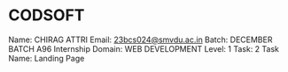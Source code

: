 # CODSOFT
Name: CHIRAG ATTRI
Email: 23bcs024@smvdu.ac.in
Batch: DECEMBER BATCH A96
Internship Domain: WEB DEVELOPMENT
Level: 1
Task: 2
Task Name: Landing Page
